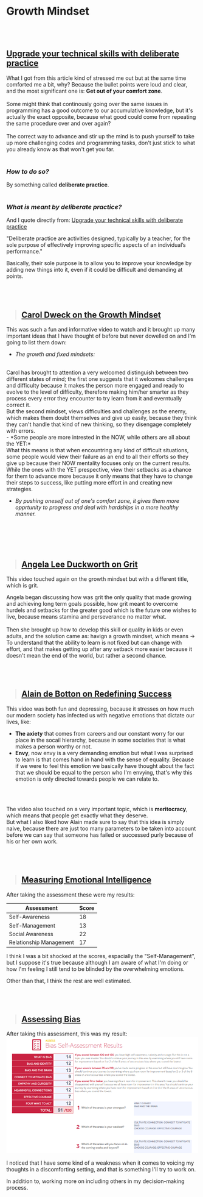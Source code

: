 # Growth Mindset

<br>
</br>


## [Upgrade your technical skills with deliberate practice](#Upgrade-your-technical-skills-with-deliberate-practice)



What I got from this article kind of stressed me out but at the same time comforted me a bit, why?
Because the bullet points were loud and clear, and the most significant one is:
**Get out of your comfort zone**.
<br>
</br>
Some might think that continously going over the same issues in programming has a good outcome to our accumulative knowledge, but it's actually the exact opposite, because what good could come from repeating the same procedure over and over again?
<br>
</br>
The correct way to advance and stir up the mind is to push yourself to take up more challenging codes and programming tasks, don't just stick to what you already know as that won't get you far.
<br>
</br>

### ***How to do so?***

By something called **deliberate practice**.
<br>
</br>

### ***What is meant by deliberate practice?***
And I quote directly from: [Upgrade your technical skills with deliberate practice](https://web.archive.org/web/20160616225417/http://www.happybearsoftware.com/upgrade-your-technical-skills-with-deliberate-practice)

"Deliberate practice are activities designed, typically by a teacher, for the sole purpose of effectively improving specific aspects of an individual’s performance."

Basically, their sole purpose is to allow you to improve your knowledge by adding new things into it, even if it could be difficult and demanding at points.
<br>
</br>
<br>
</br>

>## [Carol Dweck on the Growth Mindset](#Carol-Dweck-on-the-Growth-Mindset)


This was such a fun and informative video to watch and it brought up many important ideas that I have thought of before but never dowelled on and I'm going to list them down:
- *The growth and fixed mindsets:*
<br>
Carol has brought to attention a very welcomed distinguish between two different states of mind; the first one suggests that it welcomes challenges and difficulty because it makes the person more engaged and ready to evolve to the level of difficulty, therefore making him/her smarter as they process every error they encounter to try learn from it and everntually correct it.
<br>
But the second mindset, views difficulties and challenges as the enemy, which makes them doubt themselves and give up easily, because they think they can't handle that kind of new thinking, so they disengage completely with errors.
<br>
- *Some people are more intrested in the NOW, while others are all about the YET:*
<br>
What this means is that when encountring any kind of difficult situations, some people would view their failure as an end to all their efforts so they give up because their NOW mentality focuses only on the current results.
<br>
While the ones with the YET prespective, view their setbacks as a chance for them to advance more because it only means that they have to change their steps to success, like putting more effort in and creating new strategies.

- *By pushing oneself out of one's comfort zone, it gives them more opprtunity to progress and deal with hardships in a more healthy manner.*
<br>
</br>
<br>
</br>

>## [Angela Lee Duckworth on Grit](#Angela-Lee-Duckworth-on-Grit)


This video touched again on the growth mindset but with a different title, which is grit.

Angela began discussing how was grit the only quality that made growing and achieving long term goals possible, how grit meant to overcome hurdels and setbacks for the greater good which is the future one wishes to live, because means stamina and perseverance no matter what.
<br>
</br>
Then she brought up how to develop this skill or quality in kids or even adults, and the solution came as: havign a growth mindset, which means -> To understand that the ability to learn is not fixed but can change with effort, and that makes getting up after any setback more easier because it doesn't mean the end of the world, but rather a second chance.
<br>
</br>
<br>
</br>

> ## [Alain de Botton on Redefining Success](#Alain-de-Botton-on-Redefining-Success)


This video was both fun and depressing, because it stresses on how much our modern society has infected us with negative emotions that dictate our lives, like:
- **The axiety** that comes from careers and our constant worry for our place in the socail hierarchy, because in some sociaties that is what makes a person worthy or not.
- **Envy**, now envy is a very demanding emotion but what I was surprised to learn is that comes hand in hand with the sense of equality. Because if we were to feel this emotion we basically have thought about the fact that we should be equal to the person who I'm envying, that's why this emotion is only directed towards people we can relate to.
<br>
</br>

The video also touched on a very important topic, which is **meritocracy**, which means that people get exactly what they deserve. 
<br>
But what I also liked how Alain made sure to say that this idea is simply naive, because there are just too many parameters to be taken into account before we can say that someone has failed or successed purly because of his or her own work.
<br>
</br>
<br>
</br>



> ## [Measuring Emotional Intelligence](#Measuring-Emotional-Intelligence)


After taking the assessment these were my results:



| Assessment | Score |
| ----------- | ----------- |
| Self-Awareness | 18 |
| Self-Management | 13 |
| Social Awareness | 22 |
| Relationship Management | 17 |


I think I was a bit shocked at the scores, espacially the "Self-Management", but I suppose it's true because although I am aware of what I'm doing or how I'm feeling I still tend to be blinded by the overwhelming emotions.

Other than that, I think the rest are well estimated.
<br>
</br>
<br>
</br>

> ## [Assessing Bias](#Assessing-Bias)
After taking this assessment, this was my result:
![Bias self-assessment](/imgs/biasassessment.PNG)



I noticed that I have some kind of a weakness when it comes to voicing my thoughts in a discomforting setting, and that is something I'll try to work on.

In addition to, working more on including others in my decision-making process.
